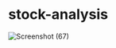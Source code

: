# stock-analysis
![Screenshot (67)](https://user-images.githubusercontent.com/36494174/97096822-1e55b580-168f-11eb-8ec8-f973a3e756bf.png)
